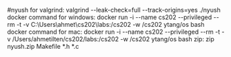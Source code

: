 #nyush
for valgrind: valgrind --leak-check=full --track-origins=yes ./nyush
docker command for windows: docker run -i --name cs202 --privileged --rm -t -v C:\Users\ahmet\cs202\labs:/cs202 -w /cs202 ytang/os bash
docker command for mac: docker run -i --name cs202 --privileged --rm -t -v /Users/ahmetilten/cs202/labs:/cs202 -w /cs202 ytang/os bash
zip: zip nyush.zip Makefile *.h *.c
